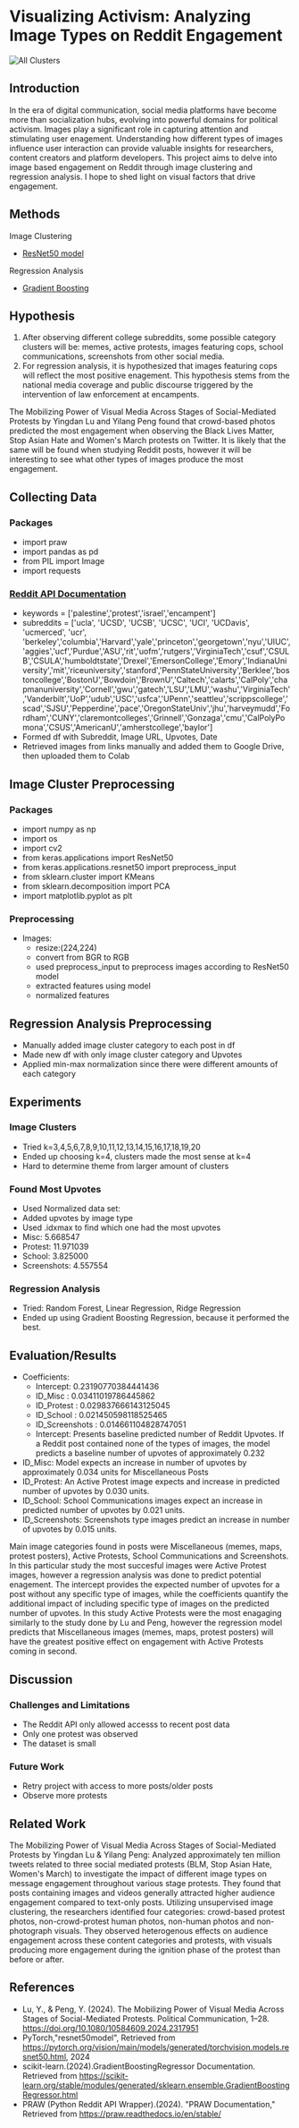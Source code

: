 # Visualizing Activism: Analyzing Image Types on Reddit Engagement
![All Clusters](https://github.com/lariosmel13/poli17proj/blob/54e0c8a6e852dbf6e07c2a5ee7de77bdd5ff0aa8/clusters/clusters.png)
## Introduction
In the era of digital communication, social media platforms have become more than socialization hubs, evolving into powerful domains for political activism. Images play a significant role in capturing attention and stimulating user enagement. Understanding how different types of images influence user interaction can provide valuable insights for researchers, content creators and platform developers. This project aims to delve into image based engagement on Reddit through image clustering and regression analysis. I hope to shed light on visual factors that drive engagement.

## Methods
Image Clustering
* [ResNet50 model](https://pytorch.org/vision/main/models/generated/torchvision.models.resnet50.html)

Regression Analysis
* [Gradient Boosting](https://scikit-learn.org/stable/modules/generated/sklearn.ensemble.GradientBoostingRegressor.html)

## Hypothesis
1. After observing different college subreddits, some possible category clusters will be: memes, active protests, images featuring cops, school communications, screenshots from other social media.
2. For regression analysis, it is hypothesized that images featuring cops will reflect the most positive enagement. This hypothesis stems from the national media coverage and public discourse triggered by the intervention of law enforcement at encampents.

The Mobilizing Power of Visual Media Across Stages of Social-Mediated Protests by Yingdan Lu and Yilang Peng found that crowd-based photos predicted the most engagement when observing the Black Lives Matter, Stop Asian Hate and Women's March protests on Twitter. It is likely that the same will be found when studying Reddit posts, however it will be interesting to see what other types of images produce the most engagement.

## Collecting Data
### Packages
* import praw
* import pandas as pd
* from PIL import Image
* import requests
### [Reddit API Documentation](https://www.reddit.com/dev/api/)
* keywords = ['palestine','protest','israel','encampent']
* subreddits = ['ucla', 'UCSD', 'UCSB', 'UCSC', 'UCI', 'UCDavis', 'ucmerced', 'ucr', 'berkeley','columbia','Harvard','yale','princeton','georgetown','nyu','UIUC','aggies','ucf','Purdue','ASU','rit','uofm','rutgers','VirginiaTech','csuf','CSULB','CSULA','humboldtstate','Drexel','EmersonCollege','Emory','IndianaUniversity','mit','riceuniversity','stanford','PennStateUniversity','Berklee','bostoncollege','BostonU','Bowdoin','BrownU','Caltech','calarts','CalPoly','chapmanuniversity','Cornell','gwu','gatech','LSU','LMU','washu','VirginiaTech','Vanderbilt','UoP','udub','USC','usfca','UPenn','seattleu','scrippscollege','scad','SJSU','Pepperdine','pace','OregonStateUniv','jhu','harveymudd','Fordham','CUNY','claremontcolleges','Grinnell','Gonzaga','cmu','CalPolyPomona','CSUS','AmericanU','amherstcollege','baylor']
* Formed df with Subreddit, Image URL, Upvotes, Date
* Retrieved images from links manually and added them to Google Drive, then uploaded them to Colab

## Image Cluster Preprocessing
### Packages
* import numpy as np
* import os
* import cv2
* from keras.applications import ResNet50
* from keras.applications.resnet50 import preprocess_input
* from sklearn.cluster import KMeans
* from sklearn.decomposition import PCA
* import matplotlib.pyplot as plt
### Preprocessing
* Images:
  * resize:(224,224)
  * convert from BGR to RGB
  *  used preprocess_input to preprocess images according to ResNet50 model
  *  extracted features using model
  *  normalized features

## Regression Analysis Preprocessing
* Manually added image cluster category to each post in df
* Made new df with only image cluster category and Upvotes
* Applied min-max normalization since there were different amounts of each category


## Experiments
### Image Clusters
* Tried k=3,4,5,6,7,8,9,10,11,12,13,14,15,16,17,18,19,20
* Ended up choosing k=4, clusters made the most sense at k=4
* Hard to determine theme from larger amount of clusters
### Found Most Upvotes
* Used Normalized data set:
 * Added upvotes by image type
 * Used .idxmax to find which one had the most upvotes
  * Misc: 5.668547
  * Protest: 11.971039
  * School: 3.825000
  * Screenshots: 4.557554
### Regression Analysis
* Tried: Random Forest, Linear Regression, Ridge Regression
* Ended up using Gradient Boosting Regression, because it performed the best.

## Evaluation/Results
* Coefficients:
   * Intercept: 0.23190770384441436
   * ID_Misc : 0.03411019786445862
   * ID_Protest : 0.029837666143125045
   * ID_School : 0.021450598118525465
   * ID_Screenshots : 0.014661104828747051
   * Intercept: Presents baseline predicted number of Reddit Upvotes. If a Reddit post contained none of the types of images, the model predicts a baseline number of upvotes of approximately 0.232
* ID_Misc: Model expects an increase in number of upvotes by approximately 0.034 units for Miscellaneous Posts
* ID_Protest: An Active Protest image expects and increase in predicted number of upvotes by 0.030 units.
* ID_School: School Communications images expect an increase in predicted number of upvotes by 0.021 units.
* ID_Screenshots: Screenshots type images predict an increase in number of upvotes by 0.015 units.

Main image categories found in posts were Miscellaneous (memes, maps, protest posters), Active Protests, School Communications and Screenshots. In this particular study the most succesful images were Active Protest images, however a regression analysis was done to predict potential enagement. The intercept provides the expected number of upvotes for a post without any specific type of images, while the coefficients quantify the additional impact of including specific type of images on the predicted number of upvotes. In this study Active Protests were the most enagaging similarly to the study done by Lu and Peng, however the regression model predicts that Miscellaneous images (memes, maps, protest posters) will have the greatest positive effect on engagement with Active Protests coming in second.
  


## Discussion

### Challenges and Limitations
* The Reddit API only allowed accesss to recent post data
* Only one protest was observed
* The dataset is small
### Future Work
* Retry project with access to more posts/older posts
* Observe more protests

## Related Work
The Mobilizing Power of Visual Media Across Stages of Social-Mediated Protests by Yingdan Lu & Yilang Peng: Analyzed approximately ten million tweets related to three social mediated protests (BLM, Stop Asian Hate, Women's March) to investigate the impact of different image types on message engagement throughout various stage protests. They found that posts containing images and videos generally attracted higher audience engagement compared to text-only posts. Utilizing unsupervised image clustering, the researchers identified four categories: crowd-based protest photos, non-crowd-protest human photos, non-human photos and non-photograph visuals. They observed heterogenous effects on audience engagement across these content categories and protests, with visuals producing more engagement during the ignition phase of the protest than before or after.

## References
* Lu, Y., & Peng, Y. (2024). The Mobilizing Power of Visual Media Across Stages of Social-Mediated Protests. Political Communication, 1–28. https://doi.org/10.1080/10584609.2024.2317951
* PyTorch,"resnet50model", Retrieved from https://pytorch.org/vision/main/models/generated/torchvision.models.resnet50.html, 2024
* scikit-learn.(2024).GradientBoostingRegressor Documentation. Retrieved from https://scikit-learn.org/stable/modules/generated/sklearn.ensemble.GradientBoostingRegressor.html
* PRAW (Python Reddit API Wrapper).(2024). "PRAW Documentation," Retrieved from https://praw.readthedocs.io/en/stable/


